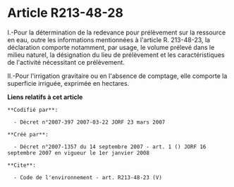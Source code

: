 # Article R213-48-28

I.-Pour la détermination de la redevance pour prélèvement sur la ressource en eau, outre les informations mentionnées à
l'article R. 213-48-23, la déclaration comporte notamment, par usage, le volume prélevé dans le milieu naturel, la
désignation du lieu de prélèvement et les caractéristiques de l'activité nécessitant ce prélèvement. 

II.-Pour l'irrigation gravitaire ou en l'absence de comptage, elle comporte la superficie irriguée, exprimée en hectares.

**Liens relatifs à cet article**

	**Codifié par**:

	  - Décret n°2007-397 2007-03-22 JORF 23 mars 2007

	**Créé par**:

	  - Décret n°2007-1357 du 14 septembre 2007 - art. 1 () JORF 16 septembre 2007 en vigueur le 1er janvier 2008

	**Cite**:

	  - Code de l'environnement - art. R213-48-23 (V)
